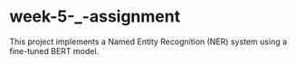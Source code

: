 # week-5-_-assignment
This project implements a Named Entity Recognition (NER) system using a fine-tuned BERT model.
